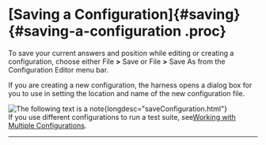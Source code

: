 
# [Saving a Configuration]{#saving} {#saving-a-configuration .proc}

To save your current answers and position while editing or creating a configuration, choose either
File **\>** Save or File **\>** Save As from the Configuration Editor menu bar.

If you are creating a new configuration, the harness opens a dialog box for you to use in setting
the location and name of the new configuration file.

![The following text is a note](../../images/hg_note.gif){longdesc="saveConfiguration.html"}\
If you use different configurations to run a test suite, see[Working with Multiple
Configurations](multiple.html).

----------------------------------------------------------------------------------------------------


